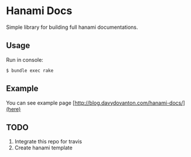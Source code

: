 Hanami Docs
==============

Simple library for building full hanami documentations.

## Usage

Run in console:
```
$ bundle exec rake
```

## Example
You can see example page [http://blog.davydovanton.com/hanami-docs/](here)

## TODO
1. Integrate this repo for travis
2. Create hanami template

